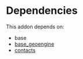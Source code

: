 # Dependencies

This addon depends on:

- base
- [base_geoengine](../../../../odoo-bringout-oca-geospatial-base_geoengine)
- [contacts](../../../../../oca-ocb-technical/odoo-bringout-oca-ocb-contacts)
